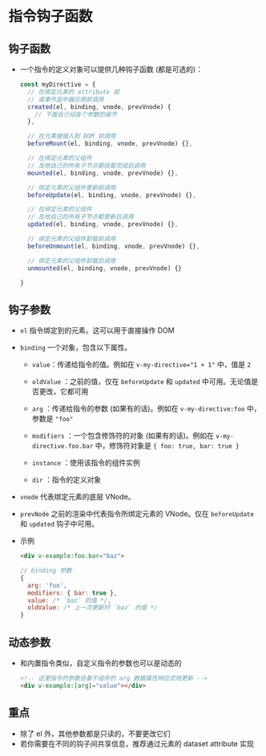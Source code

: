 # 指令钩子函数

## 钩子函数

+ 一个指令的定义对象可以提供几种钩子函数 (都是可选的)：

  ```js
  const myDirective = {
    // 在绑定元素的 attribute 前
    // 或事件监听器应用前调用
    created(el, binding, vnode, prevVnode) {
      // 下面会介绍各个参数的细节
    },

    // 在元素被插入到 DOM 前调用
    beforeMount(el, binding, vnode, prevVnode) {},

    // 在绑定元素的父组件
    // 及他自己的所有子节点都挂载完成后调用
    mounted(el, binding, vnode, prevVnode) {},

    // 绑定元素的父组件更新前调用
    beforeUpdate(el, binding, vnode, prevVnode) {},

    // 在绑定元素的父组件
    // 及他自己的所有子节点都更新后调用
    updated(el, binding, vnode, prevVnode) {},

    // 绑定元素的父组件卸载前调用
    beforeUnmount(el, binding, vnode, prevVnode) {},

    // 绑定元素的父组件卸载后调用
    unmounted(el, binding, vnode, prevVnode) {}

  }
  ```

## 钩子参数

+ `el` 指令绑定到的元素。这可以用于直接操作 DOM


+ `binding` 一个对象，包含以下属性。

  + `value`：传递给指令的值。例如在 `v-my-directive="1 + 1"` 中，值是 `2`

  + `oldValue` ：之前的值，仅在 `beforeUpdate` 和 `updated` 中可用。无论值是否更改，它都可用

  + `arg` ：传递给指令的参数 (如果有的话)。例如在 `v-my-directive:foo` 中，参数是 `"foo"`

  + `modifiers` ：一个包含修饰符的对象 (如果有的话)。例如在 `v-my-directive.foo.bar` 中，修饰符对象是 `{ foo: true, bar: true }`

  + `instance` ：使用该指令的组件实例
  + `dir` ：指令的定义对象


+ `vnode` 代表绑定元素的底层 VNode。


+ `prevNode` 之前的渲染中代表指令所绑定元素的 VNode。仅在 `beforeUpdate` 和 `updated` 钩子中可用。


+ 示例

  ```html
  <div v-example:foo.bar="baz">
  ```

  ```js
  // binding 参数
  {
    arg: 'foo',
    modifiers: { bar: true },
    value: /* `baz` 的值 */,
    oldValue: /* 上一次更新时 `baz` 的值 */
  }
  ```

## 动态参数

+ 和内置指令类似，自定义指令的参数也可以是动态的

  ```html
  <!-- 这里指令的参数会基于组件的 arg 数据属性响应式地更新 -->
  <div v-example:[arg]="value"></div>
  ```

## 重点

+ 除了 el 外，其他参数都是只读的，不要更改它们
+ 若你需要在不同的钩子间共享信息，推荐通过元素的 dataset attribute 实现

